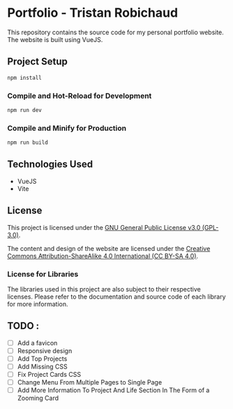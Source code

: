 # Portfolio - Tristan Robichaud
This repository contains the source code for my personal portfolio website. The website is built using VueJS.

## Project Setup

```sh
npm install
```

### Compile and Hot-Reload for Development

```sh
npm run dev
```

### Compile and Minify for Production

```sh
npm run build
```

## Technologies Used

- VueJS
- Vite

## License

This project is licensed under the [GNU General Public License v3.0 (GPL-3.0)](LICENSE).

The content and design of the website are licensed under the [Creative Commons Attribution-ShareAlike 4.0 International (CC BY-SA 4.0)](https://creativecommons.org/licenses/by-sa/4.0/).

### License for Libraries

The libraries used in this project are also subject to their respective licenses. Please refer to the documentation and source code of each library for more information.

## TODO :

- [ ] Add a favicon
- [ ] Responsive design
- [ ] Add Top Projects
- [ ] Add Missing CSS
- [ ] Fix Project Cards CSS
- [ ] Change Menu From Multiple Pages to Single Page
- [ ] Add More Information To Project And Life Section In The Form of a Zooming Card